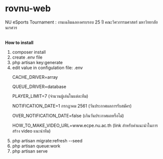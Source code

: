 # rovnu-web
NU eSports Tournament : งานเฉลิมฉลองครบรอบ 25 ปี คณะวิศวกรรมศาสตร์ มหาวิทยาลัยนเรศวร

<br><Strong>How to install </Strong>
1. composer install
2. create .env file
3. php artisan key:generate
4. edit value in configulation file: .env
    <p>CACHE_DRIVER=array</p>
    <p>QUEUE_DRIVER=database</p>
    <p>PLAYER_LIMIT=7  (จำนวนผู้เล่นในแต่ละทีม)</p>
    <p>NOTIFICATION_DATE=1 กรกฏาคม 2561 (วันประกาศผลการรับสมัคร)</p> 
    <p>OVER_NOTIFICATION_DATE=false (เกินวันประกาศผลหรือไม่)</p>
    <p>HOW_TO_MAKE_VIDEO_URL=www.ecpe.nu.ac.th (link สำหรับคำแนะนำในการสร้าง video แนะนำทีม)</p>
5. php artisan migrate:refresh --seed
6. php artisan queue:work
7. php artisan serve
